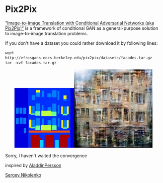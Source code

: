# Pix2Pix

["Image-to-Image Translation with Conditional Adversarial Networks (aka Pix2Pix)"](https://arxiv.org/abs/1611.07004) is a framework of conditional GAN as a general-purpose solution to image-to-image translation problems.

If you don't have a dataset you could rather download it by following lines:
<pre><code>wget http://efrosgans.eecs.berkeley.edu/pix2pix/datasets/facades.tar.gz
tar -xvf facades.tar.gz</code></pre>

<div align=center><img width="38%" src="generated/input_305.png" /><img width="50%" src="generated/y_gen_336.png" /></div>

Sorry, I haven't waited the convergence

inspired by [AladdinPersson](https://www.youtube.com/watch?v=9SGs4Nm0VR4&ab_channel=AladdinPersson)

[Sergey Nikolenko](https://scholar.google.com/citations?view_op=view_citation&hl=ru&user=_lk95cEAAAAJ&citation_for_view=_lk95cEAAAAJ:8d8msizDQcsC)